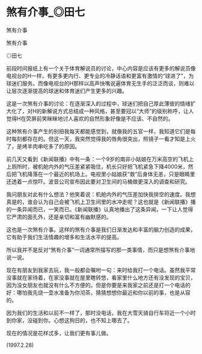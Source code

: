 # 煞有介事_◎田七

煞有介事

煞有介事

◎田七

前段时间报纸上有一个关于体育解说员的讨论，中心内容是应该有更多的解说员像电视台的H一样，有更多更内行、更专业的冷静话语和更富有激情的“球进了”，为球迷们服务。而像电视台的H那样以高声快嘴说遍体育无生手的泛泛而谈，则难以让层次逐渐提高的球迷和体育迷们产生更多的兴趣。

这是一次煞有介事的讨论：在逐渐深入的过程中，球迷们把自己厚此薄彼的情绪扩大化了，对H的新解说方式总结成一种风格，甚至要冠以“大师”的级别称呼，让人觉得H在荧屏前笑眯眯地讨人喜欢的自然形象好像是不应该、不自然的。

这种煞有介事产生的别扭我每天都能感觉到，就像我的五官一样，我知道它们是每时每刻都存在的。但这一天，我突然觉得我的唇角很突出，照镜子一看才知是上火了，是烤羊肉串吃多了的原因。

前几天又看到《新闻联播》中有一条：一个9岁的南非小姑娘在万米高空的飞机上上厕所时，被机舱内外的气压差紧紧吸住，机长只好把飞机紧急下降4000米，然后把飞机降落在一个最近的机场上。电视里小姑娘获“救”后身体无恙，只是眼睛里还透着一点惊吓。波音公司宣布因此要对卫生间的马桶做更深入的调查和研究。

我问朋友对此有什么想法？他笑着说：机舱内外的气压差加快我排空的速度。我想真是的，谁会认为自己会被飞机上卫生间里的水冲走呢？这也就是《新闻联播》播的一条异闻而已，一笑而已。《新闻联播》认真地播出了这条异闻，一下让人觉得它严肃的面孔外，还是亲切和富有幽默感的。

这也是一次煞有介事。这样的煞有介事是我们日渐发达和丰富的脑力创造的成果，它有助于我们生活情趣的增多和生活水平的提高。

所以我并不是反对“煞有介事”一词通常所描写的那一类事情，而只是想煞有介事地说一说。

现在有朋友到我家去玩，我一般都会嘱咐一句：来时给我打一个电话。虽然我平常没事就在家待着，在家没事就在屋里瞎转悠，看家里什么地方还有没发现的宝贝，因为没女朋友也就没有什么不方便的。但是你要是来我家之前还是打一个电话的好：哪怕我先烧一壶水准备为你沏茶，猜猜想想你最近和你以前的事，也是从容的。

因为我们的生活和以前不一样了，那时没电话，我在大雪天骑自行车将近一个小时到你家，没碰到你。心想这狗日的，也不知上哪去了。

现在的情况是花样忒多，让我们更有事儿做。

(1997.2.28)